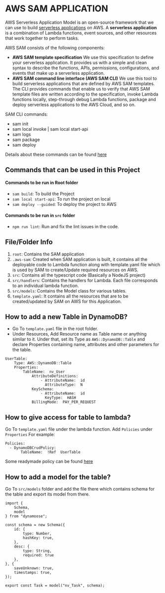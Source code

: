 # AWS SAM APPLICATION

AWS Serverless Application Model is an open-source framework that we can use to build [serverless applications](https://aws.amazon.com/serverless/) on AWS.
A **serverless application** is a combination of Lambda functions, event sources, and other resources that work together to perform tasks.

AWS SAM consists of the following components:

- **AWS SAM template specification** We use this specification to define your serverless application. It provides us with a simple and clean syntax to describe the functions, APIs, permissions, configurations, and events that make up a serverless application.
- **AWS SAM command line interface (AWS SAM CLI)** We use this tool to build serverless applications that are defined by AWS SAM templates. The CLI provides commands that enable us to verify that AWS SAM template files are written according to the specification, invoke Lambda functions locally, step-through debug Lambda functions, package and deploy serverless applications to the AWS Cloud, and so on.

SAM CLI commands:

- sam init
- sam local invoke | sam local start-api
- sam logs
- sam package
- sam deploy

Details about these commands can be found [here](https://docs.aws.amazon.com/serverless-application-model/latest/developerguide/serverless-sam-reference.html#serverless-sam-cli)

## Commands that can be used in this Project

#### Commands to be run in Root folder

- `sam build`: To build the Project
- `sam local start-api`: To run the project on local
- `sam deploy --guided`: To deploy the project to AWS

#### Commands to be run in `src` folder

- `npm run lint`: Run and fix the lint issues in the code.

## File/Folder Info

1.  `root`: Contains the SAM application
2.  `.aws-sam`: Created when SAM application is built, it contains all the deployable code to Lambda function along with template.yaml file which is used by SAM to create/Update required resources on AWS.
3.  `src`: Contains all the typescript code (Basically a NodeJS project)
4.  `src/handlers`: Contains the handlers for Lambda. Each file corresponds to an individual lambda function.
5.  `src/models`: Contains the Model class for various tables.
6.  `template.yaml`: It contains all the resources that are to be created/updated by SAM on AWS for this Application.

## How to add a new Table in DynamoDB?

- Go To `template.yaml` file in the root folder.
- Under Resources, Add Resource name as Table name or anything similar to it. Under that, set its Type as `AWS::DynamoDB::Table` and declare Properties containing name, attributes and other parameters for the table.

```
UserTable:
	Type: AWS::DynamoDB::Table
	Properties:
		TableName:  nv_User
			AttributeDefinitions:
				- AttributeName:  id
				  AttributeType:  N
			KeySchema:
				- AttributeName:  id
				  KeyType:  HASH
			BillingMode:  PAY_PER_REQUEST
```

## How to give access for table to lambda?

Go To `template.yaml` file under the lambda function. Add `Policies` under `Properties`
For example:

```
Policies:
  - DynamoDBCrudPolicy:
	   TableName:  !Ref  UserTable
```

Some readymade policy can be found [here](https://docs.aws.amazon.com/serverless-application-model/latest/developerguide/serverless-policy-template-list.html)

## How to add a model for the table?

Go To `src/models` folder and add the file there which contains schema for the table and export its model from there.

```
import {
    Schema,
    model
} from "dynamoose";

const schema = new Schema({
    id: {
        type: Number,
        hashKey: true,
    },
    desc: {
        type: String,
        required: true
    },
}, {
    saveUnknown: true,
    timestamps: true,
});

export const Task = model("nv_Task", schema);
```

